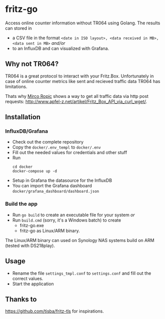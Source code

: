 # fritz-go

Access online counter information without TR064 using Golang. The results can stored in
 
 * a CSV file in the format `<date in ISO layout>, <data received in MB>, <data sent in MB>` _and/or_
 * to an InfluxDB and can visualized with Grafana.

## Why not TR064?
TR064 is a great protocol to interact with your Fritz.Box. Unfortunately in case of online counter metrics like sent and recieved traffic data TR064 has limitations.

Thats why [Mirco Ropic](http://www.apfel-z.net/spezial/kontakt/) shows a way to get all traffic data via http post requests: http://www.apfel-z.net/artikel/Fritz_Box_API_via_curl_wget/. 

## Installation

### InfluxDB/Grafana

* Check out the complete repository
* Copy the ``docker/.env_templ`` to ``docker/.env``
* Fill out the needed values for credentials and other stuff
* Run
  ````
  cd docker
  docker-compose up -d
  ````
* Setup in Grafana the datasource for the InfluxDB 
* You can import the Grafana dashboard ``docker/grafana_dashboard/dashboard.json``

### Build the app

* Run ``go build`` to create an executable file for your system _or_
* Run ``build.cmd`` (sorry, it's a Windows batch) to create 
  * fritz-go.exe
  * fritz-go as Linux/ARM binary.
  
The Linux/ARM binary can used on Synology NAS systems build on ARM (tested with DS218play).

## Usage

* Rename the file ``settings_tmpl.conf`` to ``settings.conf`` and fill out the correct values.
* Start the application 

## Thanks to

https://github.com/tisba/fritz-tls for inspirations.
